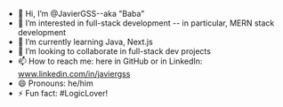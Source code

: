 - 👋 Hi, I’m @JavierGSS--aka "Baba"
- 👀 I’m interested in full-stack development -- in particular, MERN stack development
- 🌱 I’m currently learning Java, Next.js
- 💞️ I’m looking to collaborate in full-stack dev projects
- 📫 How to reach me: here in GitHub or in LinkedIn: www.linkedin.com/in/javiergss
- 😄 Pronouns: he/him
- ⚡ Fun fact: #LogicLover!

<!---
JavierGSS/JavierGSS is a ✨ special ✨ repository because its `README.md` (this file) appears on your GitHub profile.
You can click the Preview link to take a look at your changes.
--->
